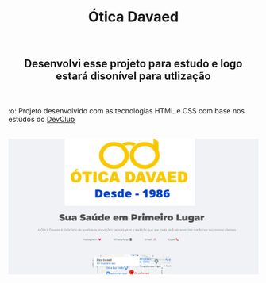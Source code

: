 <h1 align="center">Ótica Davaed</h1>
<br>
<h2 align="center"> Desenvolvi esse projeto para estudo e logo estará disonível para utlização</h2>
<br>
<p>  :o: Projeto desenvolvido com as tecnologias HTML e CSS com base nos estudos do <a href="https://rodolfomori.com.br/DevClub">DevClub</a></p>
<br>
<img src="https://github.com/Hanielss/otica-davaed-desenv/blob/master/assets/otica-davaed-site.png?raw=true" width="700px">
